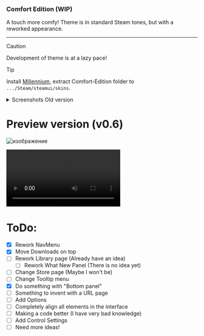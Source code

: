 <h3>
  Comfort Edition (WIP)
</h3>
A touch more comfy! Theme is in standard Steam tones, but with a reworked appearance.
<hr>

> [!caution]
> Development of theme is at a lazy pace!

> [!tip]
> Install [Millennium](https://steambrew.app/), extract Comfort-Edition folder to `.../Steam/steamui/skins`.

<details>
  <summary>Screenshots Old version</summary>

v0.1
![v0.1](https://github.com/user-attachments/assets/bd44038a-5c43-4910-b8fb-1695ae2e0ae9)

v0.5
![v0.5](https://github.com/user-attachments/assets/6d094730-51e6-42f6-8fc6-ee4d5747e0cd)

</details>

# Preview version (v0.6)
![изображение](https://github.com/user-attachments/assets/ac4e5a5f-89c8-44da-9a4e-0837e8ac341e)

<video controls src="20250605-2337-05.7471286.mp4" title="Title"></video>




# ToDo:
- [x] Rework NavMenu
- [x] Move Downloads on top
- [ ] Rework Library page (Already have an idea)
  - [ ] Rework What New Panel (There is no idea yet)
- [ ] Change Store page (Maybe I won't be)
- [ ] Change Tooltip menu
- [x] Do something with "Bottom panel"
- [ ] Something to invent with a URL page
- [ ] Add Options
- [ ] Completely align all elements in the interface
- [ ] Making a code better (I have very bad knowledge)
- [ ] Add Control Settings
- [ ] Need more ideas!
